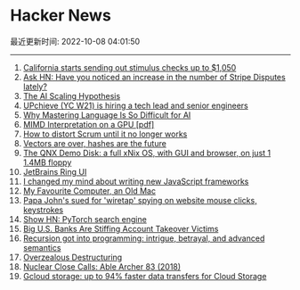 # Hacker News

最近更新时间: 2022-10-08 04:01:50

--- 
1. [California starts sending out stimulus checks up to $1,050](https://www.cnbc.com/2022/10/07/as-california-stimulus-checks-start-to-go-out-what-you-need-to-know.html) 
2. [Ask HN: Have you noticed an increase in the number of Stripe Disputes lately?](https://news.ycombinator.com/item?id=33123756) 
3. [The AI Scaling Hypothesis](https://lastweekin.ai/p/the-ai-scaling-hypothesis) 
4. [UPchieve (YC W21) is hiring a tech lead and senior engineers](https://upchieve.welcomekit.co/) 
5. [Why Mastering Language Is So Difficult for AI](https://undark.org/2022/10/07/interview-why-mastering-language-is-so-difficult-for-ai/) 
6. [MIMD Interpretation on a GPU [pdf]](http://aggregate.ee.engr.uky.edu/EXHIBITS/SC09/mogsimlcpc09final.pdf) 
7. [How to distort Scrum until it no longer works](https://lucasfcosta.com/2022/10/04/distorting-scrum.html) 
8. [Vectors are over, hashes are the future](https://www.algolia.com/blog/ai/vectors-vs-hashes/) 
9. [The QNX Demo Disk: a full xNix OS, with GUI and browser, on just 1 1.4MB floppy](http://qnx.puslapiai.lt/qnxdemo/qnx_demo_disk.htm) 
10. [JetBrains Ring UI](https://jetbrains.github.io/ring-ui/master/index.html) 
11. [I changed my mind about writing new JavaScript frameworks](https://whitep4nth3r.com/blog/write-a-new-javascript-framework/) 
12. [My Favourite Computer, an Old Mac](http://muezza.ca/thoughts/favourite_computer/) 
13. [Papa John's sued for 'wiretap' spying on website mouse clicks, keystrokes](https://www.theregister.com/2022/10/06/papa_johns_spying_lawsuit/) 
14. [Show HN: PyTorch search engine](https://you.com/niche/pytorch?q=initialize+weights&fromSearchBar=true) 
15. [Big U.S. Banks Are Stiffing Account Takeover Victims](https://krebsonsecurity.com/2022/10/report-big-u-s-banks-are-stiffing-account-takeover-victims/) 
16. [Recursion got into programming: intrigue, betrayal, and advanced semantics](https://vanemden.wordpress.com/2014/06/18/how-recursion-got-into-programming-a-comedy-of-errors-3/) 
17. [Overzealous Destructuring](https://www.aleksandrhovhannisyan.com/blog/overzealous-destructuring/) 
18. [Nuclear Close Calls: Able Archer 83 (2018)](https://www.atomicheritage.org/history/nuclear-close-calls-able-archer-83) 
19. [Gcloud storage: up to 94% faster data transfers for Cloud Storage](https://cloud.google.com/blog/products/storage-data-transfer/new-gcloud-storage-cli-for-your-data-transfers) 
